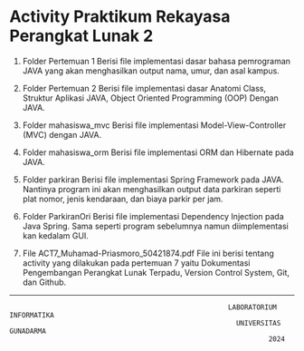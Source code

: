 # Activity Praktikum Rekayasa Perangkat Lunak 2

1. Folder Pertemuan 1
   Berisi file implementasi dasar bahasa pemrograman JAVA yang akan menghasilkan output nama, umur, dan asal kampus.

2. Folder Pertemuan 2
   Berisi file implementasi dasar Anatomi Class, Struktur Aplikasi JAVA, Object Oriented Programming (OOP) Dengan JAVA.

3. Folder mahasiswa_mvc
   Berisi file implementasi Model-View-Controller (MVC) dengan JAVA.

4. Folder mahasiswa_orm
   Berisi file implementasi ORM dan Hibernate pada JAVA.

5. Folder parkiran
   Berisi file implementasi Spring Framework pada JAVA. Nantinya program ini akan menghasilkan output data parkiran seperti plat nomor, jenis kendaraan, dan biaya parkir per jam.

6. Folder ParkiranOri
   Berisi file implementasi Dependency Injection pada Java Spring. Sama seperti program sebelumnya namun diimplementasi kan kedalam GUI.

7. File ACT7_Muhamad-Priasmoro_50421874.pdf
   File ini berisi tentang activity yang dilakukan pada pertemuan 7 yaitu Dokumentasi Pengembangan Perangkat Lunak Terpadu, Version Control System, Git, dan Github.

---

                                                          LABORATORIUM INFORMATIKA  
                                                            UNIVERSITAS GUNADARMA  
                                                                    2024
